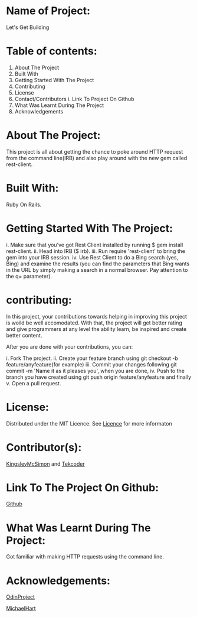 # Name of Project: 

Let's Get Building

# Table of contents:

1. About The Project
2. Built With
3. Getting Started With The Project
4. Contributing
5. License
6. Contact/Contributors
  i. Link To Project On Github
7. What Was Learnt During The Project  
8. Acknowledgements

# About The Project:

This project is all about getting the chance to poke around HTTP request from the command line(IRB) and also play around with the new gem called rest-client.

# Built With:

Ruby On Rails.

# Getting Started With The Project:

i. Make sure that you’ve got Rest Client installed by running $ gem install rest-client.
ii. Head into IRB ($ irb).
iii. Run require 'rest-client' to bring the gem into your IRB session.
iv. Use Rest Client to do a Bing search (yes, Bing) and examine the results (you can find the parameters that Bing wants in the URL by simply making a search in a normal browser. Pay attention to the q= parameter).

# contributing:

In this project, your contributions towards helping in improving this project is woild be well accomodated. With that, the project will get better rating and give programmers at any level the ability learn, be inspired and create better content.

After you are done with your contributions, you can: 

i.   Fork The project.
ii.  Create your feature branch using git checkout -b feature/anyfeature(for example)
iii. Commit your changes following git commit -m 'Name it as it pleases you', when you are done,
iv.  Push to the branch you have created using git push origin feature/anyfeature and finally
v.   Open a pull request.

# License:

Distributed under the MIT Licence. See [Licence](https://opensource.org/licenses/MIT) for more informaton

# Contributor(s):

[KingsleyMcSimon](https://github.com/KingsleyMcSimon) and
[Tekcoder](https://github.com/Tekcoder)

# Link To The Project On Github:

[Github](https://github.com/Tekcoder/Let-s-Get-Building)

# What Was Learnt During The Project:

Got familiar with making HTTP requests using the command line.

# Acknowledgements:

[OdinProject](https://www.theodinproject.com/lessons/let-s-get-building)

[MichaelHart](https://www.learnenough.com/ruby-on-rails-4th-edition-tutorial/beginning#fig-riding_rails)
